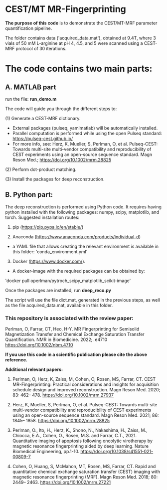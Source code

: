 # CEST/MT MR-Fingerprinting


**The purpose of this code** is to demonstrate the CEST/MT-MRF parameter quantification pipeline.

The folder contains data ('acquired_data.mat'), obtained at 9.4T, where 3 vials of 50 mM L-arginine at pH 4, 4.5, and 5 were scanned using a CEST-MRF protocol of 30 iterations. 

# The code contains two main parts:

## A. MATLAB part
run the file:  **run_demo.m** 

The code will guide you through the different steps to:

(1) Generate a CEST-MRF dictionary.
 *   External packages (pulseq, yamlmatlab) will be automatically installed.
 *   Parallel computation is performed while using the open Pulseq standard: https://pulseq-cest.github.io/
 *   For more info, see: Herz, K, Mueller, S, Perlman, O, et al. Pulseq-CEST: Towards multi-site multi-vendor compatibility and reproducibility of CEST experiments using an open-source sequence standard. Magn Reson Med.; https://doi.org/10.1002/mrm.28825
 
(2) Perform dot-product matching.

(3) Install the packages for deep reconstruction.

## B. Python part: 
The deep reconstruction is performed using Python code.
It requires having python installed with the following packages:
numpy, scipy, matplotlib, and torch.
Suggested installation routes:

1) pip (https://pip.pypa.io/en/stable/)

2) Anaconda (https://www.anaconda.com/products/individual-d)
* a YAML file that allows creating the relevant environment is available in this folder: 'conda_environment.yml'

3) Docker (https://www.docker.com/).
* A docker-image with the required packages can be obtained by: 

'docker pull operlman/pytroch_scipy_matplotlib_scikit-image'
   
Once the packages are installed, run **deep_reco.py**

The script will use the file dict.mat, generated in the previous steps, as well as the file acquired_data.mat, available in this folder.

### This repository is associated with the review paper:  
Perlman, O, Farrar, CT, Heo, H-Y. MR Fingerprinting for Semisolid Magnetization Transfer and Chemical Exchange Saturation Transfer Quantification. NMR in Biomedicine. 2022;. e4710 https://doi.org/10.1002/nbm.4710 

**If you use this code in a scientific publication please cite the above reference.** 

**Additional relevant papers:**
1) Perlman, O, Herz, K, Zaiss, M, Cohen, O, Rosen, MS, Farrar, CT. CEST MR-Fingerprinting: Practical considerations and insights for acquisition schedule design and improved reconstruction. Magn Reson Med. 2020; 83: 462– 478. https://doi.org/10.1002/mrm.27937 

2) Herz, K, Mueller, S, Perlman, O, et al. Pulseq-CEST: Towards multi-site multi-vendor compatibility and reproducibility of CEST experiments using an open-source sequence standard. Magn Reson Med. 2021; 86: 1845– 1858. https://doi.org/10.1002/mrm.28825 
 
3) Perlman, O., Ito, H., Herz, K., Shono, N., Nakashima, H., Zaiss, M., Chiocca, E.A., Cohen, O., Rosen, M.S. and Farrar, C.T., 2021. Quantitative imaging of apoptosis following oncolytic virotherapy by magnetic resonance fingerprinting aided by deep learning. Nature Biomedical Engineering, pp.1-10. https://doi.org/10.1038/s41551-021-00809-7

4) Cohen, O, Huang, S, McMahon, MT, Rosen, MS, Farrar, CT. Rapid and quantitative chemical exchange saturation transfer (CEST) imaging with magnetic resonance fingerprinting (MRF). Magn Reson Med. 2018; 80: 2449– 2463. https://doi.org/10.1002/mrm.27221 
